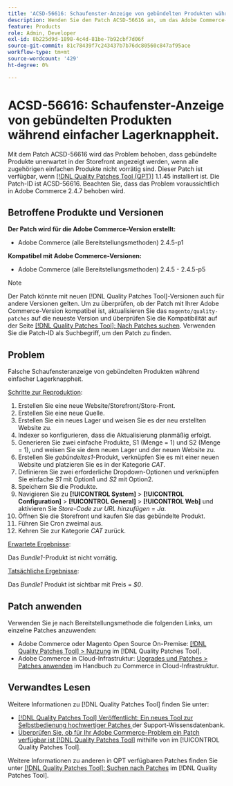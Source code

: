 ```yaml
---
title: 'ACSD-56616: Schaufenster-Anzeige von gebündelten Produkten während einfacher Lagerknappheit'
description: Wenden Sie den Patch ACSD-56616 an, um das Adobe Commerce-Problem zu beheben, bei dem gebündelte Produkte unerwartet in der Storefront angezeigt werden, wenn alle zugehörigen einfachen Produkte nicht vorrätig sind.
feature: Products
role: Admin, Developer
exl-id: 8b225d9d-1898-4c4d-81be-7b92cbf7d06f
source-git-commit: 81c78439f7c243437b7b76dc80560c847af95ace
workflow-type: tm+mt
source-wordcount: '429'
ht-degree: 0%

---
```


# ACSD-56616: Schaufenster-Anzeige von gebündelten Produkten während einfacher Lagerknappheit.

Mit dem Patch ACSD-56616 wird das Problem behoben, dass gebündelte Produkte unerwartet in der Storefront angezeigt werden, wenn alle zugehörigen einfachen Produkte nicht vorrätig sind. Dieser Patch ist verfügbar, wenn [[!DNL Quality Patches Tool (QPT)]](https://experienceleague.adobe.com/de/docs/commerce-knowledge-base/kb/announcements/commerce-announcements/magento-quality-patches-released-new-tool-to-self-serve-quality-patches) 1.1.45 installiert ist. Die Patch-ID ist ACSD-56616. Beachten Sie, dass das Problem voraussichtlich in Adobe Commerce 2.4.7 behoben wird.

## Betroffene Produkte und Versionen

**Der Patch wird für die Adobe Commerce-Version erstellt:**

* Adobe Commerce (alle Bereitstellungsmethoden) 2.4.5-p1

**Kompatibel mit Adobe Commerce-Versionen:**

* Adobe Commerce (alle Bereitstellungsmethoden) 2.4.5 - 2.4.5-p5

>[!NOTE]
>
>Der Patch könnte mit neuen [!DNL Quality Patches Tool]-Versionen auch für andere Versionen gelten. Um zu überprüfen, ob der Patch mit Ihrer Adobe Commerce-Version kompatibel ist, aktualisieren Sie das `magento/quality-patches` auf die neueste Version und überprüfen Sie die Kompatibilität auf der Seite [[!DNL Quality Patches Tool]: Nach Patches suchen](https://experienceleague.adobe.com/tools/commerce-quality-patches/index.html?lang=de). Verwenden Sie die Patch-ID als Suchbegriff, um den Patch zu finden.

## Problem

Falsche Schaufensteranzeige von gebündelten Produkten während einfacher Lagerknappheit.

<u>Schritte zur Reproduktion</u>:

1. Erstellen Sie eine neue Website/Storefront/Store-Front.
1. Erstellen Sie eine neue Quelle.
1. Erstellen Sie ein neues Lager und weisen Sie es der neu erstellten Website zu.
1. Indexer so konfigurieren, dass die Aktualisierung planmäßig erfolgt.
1. Generieren Sie zwei einfache Produkte, S1 (Menge = 1) und S2 (Menge = 1), und weisen Sie sie dem neuen Lager und der neuen Website zu.
1. Erstellen Sie *gebündeltes1*-Produkt, verknüpfen Sie es mit einer neuen Website und platzieren Sie es in der Kategorie *CAT*.
1. Definieren Sie zwei erforderliche Dropdown-Optionen und verknüpfen Sie einfache *S1* mit Option1 und *S2* mit Option2.
1. Speichern Sie die Produkte.
1. Navigieren Sie zu **[!UICONTROL System]** > **[!UICONTROL Configuration]** > **[!UICONTROL General]** > **[!UICONTROL Web]** und aktivieren Sie *Store-Code zur URL hinzufügen* = *Ja*.
1. Öffnen Sie die Storefront und kaufen Sie das gebündelte Produkt.
1. Führen Sie Cron zweimal aus.
1. Kehren Sie zur Kategorie *CAT* zurück.

<u>Erwartete Ergebnisse</u>:

Das *Bundle1*-Produkt ist nicht vorrätig.

<u>Tatsächliche Ergebnisse</u>:

Das *Bundle1* Produkt ist sichtbar mit Preis = *$0*.

## Patch anwenden

Verwenden Sie je nach Bereitstellungsmethode die folgenden Links, um einzelne Patches anzuwenden:

* Adobe Commerce oder Magento Open Source On-Premise: [[!DNL Quality Patches Tool] > Nutzung](/help/tools/quality-patches-tool/usage.md) im [!DNL Quality Patches Tool].
* Adobe Commerce in Cloud-Infrastruktur: [Upgrades und Patches > Patches anwenden](https://experienceleague.adobe.com/docs/commerce-cloud-service/user-guide/develop/upgrade/apply-patches.html?lang=de) im Handbuch zu Commerce in Cloud-Infrastruktur.

## Verwandtes Lesen

Weitere Informationen zu [!DNL Quality Patches Tool] finden Sie unter:

* [[!DNL Quality Patches Tool] Veröffentlicht: Ein neues Tool zur Selbstbedienung hochwertiger Patches ](https://experienceleague.adobe.com/de/docs/commerce-knowledge-base/kb/announcements/commerce-announcements/magento-quality-patches-released-new-tool-to-self-serve-quality-patches) der Support-Wissensdatenbank.
* [Überprüfen Sie, ob für Ihr Adobe Commerce-Problem ein Patch verfügbar ist [!DNL Quality Patches Tool]](/help/tools/quality-patches-tool/patches-available-in-qpt/check-patch-for-magento-issue-with-magento-quality-patches.md) mithilfe von im [!UICONTROL Quality Patches Tool].


Weitere Informationen zu anderen in QPT verfügbaren Patches finden Sie unter [[!DNL Quality Patches Tool]: Suchen nach Patches](https://experienceleague.adobe.com/tools/commerce-quality-patches/index.html?lang=de) im [!DNL Quality Patches Tool].
